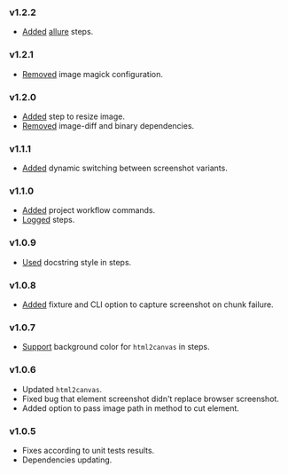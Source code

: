### v1.2.2

- [Added](https://github.com/glacejs/glace-image/commit/2fb8b1821466b82e855449bce6e060af7c8f2799) [allure](https://docs.qameta.io/allure/) steps.

### v1.2.1

- [Removed](https://github.com/glacejs/glace-image/commit/c24206ae350afcc1f7354ea370e3fda3a9ba7d5c) image magick configuration.

### v1.2.0

- [Added](https://github.com/glacejs/glace-image/commit/794d89e43a524528794ea736a472b9ec286339f2) step to resize image.
- [Removed](https://github.com/glacejs/glace-image/commit/a78870f63116a2170314fd000773483586a8d6fe) image-diff and binary dependencies.

### v1.1.1

- [Added](https://github.com/glacejs/glace-image/commit/27ae8bd2d0abc63c65e1eafc47d0bd910f6a6bbd) dynamic switching between screenshot variants.

### v1.1.0

- [Added](https://github.com/glacejs/glace-image/commit/6e1b864d6a7e3d352ca54f5f91974fe142bfa0dc) project workflow commands.
- [Logged](https://github.com/glacejs/glace-image/commit/81376b3d9a70a61d67e8261ebe0453ffb88bb3c4) steps.

### v1.0.9

- [Used](https://github.com/glacejs/glace-image/commit/38703d0db741c1dc028ca8b2bf0a5f3709e47b0c) docstring style in steps.

### v1.0.8

- [Added](https://github.com/glacejs/glace-image/commit/1f3f5a7f89c56cb470d65f1225d8bbedb4603724) fixture and CLI option to capture screenshot on chunk failure.

### v1.0.7

- [Support](https://github.com/glacejs/glace-image/commit/6dd87afbdcd6a0dd85ea8dbbb4066daa20067237) background color for `html2canvas` in steps.

### v1.0.6

- Updated `html2canvas`.
- Fixed bug that element screenshot didn't replace browser screenshot.
- Added option to pass image path in method to cut element.

### v1.0.5

- Fixes according to unit tests results.
- Dependencies updating.
